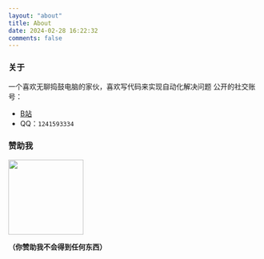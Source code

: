 ```yaml
---
layout: "about"
title: About
date: 2024-02-28 16:22:32
comments: false
---
```

### 关于
一个喜欢无聊捣鼓电脑的家伙，喜欢写代码来实现自动化解决问题
公开的社交账号：
- [B站](https://space.bilibili.com/496960407)
- QQ：`1241593334`
### 赞助我
<a href="https://afdian.com/a/guailoudou"><img src="https://pic1.afdiancdn.com/static/img/welcome/button-sponsorme.png" alt=""  style="width: 150px;"></a>

**（你赞助我不会得到任何东西）**